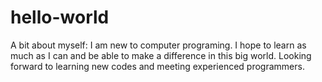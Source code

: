 # hello-world
A bit about myself: I am new to computer programing. I hope to learn as much as I can and be able to make a difference in this big world. Looking forward to learning new codes and meeting experienced programmers.
